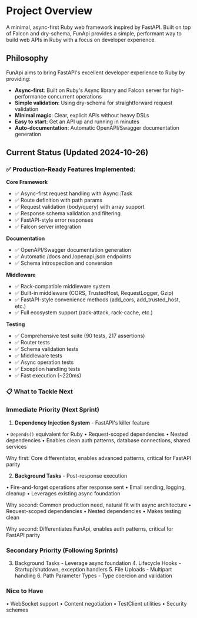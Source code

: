 # Project Overview

A minimal, async-first Ruby web framework inspired by FastAPI. Built on top of Falcon and dry-schema, FunApi provides a simple, performant way to build web APIs in Ruby with a focus on developer experience.

## Philosophy

FunApi aims to bring FastAPI's excellent developer experience to Ruby by providing:

- **Async-first**: Built on Ruby's Async library and Falcon server for high-performance concurrent operations
- **Simple validation**: Using dry-schema for straightforward request validation
- **Minimal magic**: Clear, explicit APIs without heavy DSLs
- **Easy to start**: Get an API up and running in minutes
- **Auto-documentation**: Automatic OpenAPI/Swagger documentation generation

## Current Status (Updated 2024-10-26)

### ✅ Production-Ready Features Implemented:

**Core Framework**
- ✅ Async-first request handling with Async::Task
- ✅ Route definition with path params
- ✅ Request validation (body/query) with array support
- ✅ Response schema validation and filtering
- ✅ FastAPI-style error responses
- ✅ Falcon server integration

**Documentation**
- ✅ OpenAPI/Swagger documentation generation
- ✅ Automatic /docs and /openapi.json endpoints
- ✅ Schema introspection and conversion

**Middleware**
- ✅ Rack-compatible middleware system
- ✅ Built-in middleware (CORS, TrustedHost, RequestLogger, Gzip)
- ✅ FastAPI-style convenience methods (add_cors, add_trusted_host, etc.)
- ✅ Full ecosystem support (rack-attack, rack-cache, etc.)

**Testing**
- ✅ Comprehensive test suite (90 tests, 217 assertions)
- ✅ Router tests
- ✅ Schema validation tests
- ✅ Middleware tests
- ✅ Async operation tests
- ✅ Exception handling tests
- ✅ Fast execution (~220ms)

### 📋 What to Tackle Next

### Immediate Priority (Next Sprint)

1. **Dependency Injection System** - FastAPI's killer feature

• `Depends()` equivalent for Ruby
• Request-scoped dependencies
• Nested dependencies
• Enables clean auth patterns, database connections, shared services

Why first: Core differentiator, enables advanced patterns, critical for FastAPI parity

2. **Background Tasks** - Post-response execution

• Fire-and-forget operations after response sent
• Email sending, logging, cleanup
• Leverages existing async foundation

Why second: Common production need, natural fit with async architecture
• Request-scoped dependencies
• Nested dependencies
• Makes testing clean

Why second: Differentiates FunApi, enables auth patterns, critical for
FastAPI parity

### Secondary Priority (Following Sprints)

3. Background Tasks - Leverage async foundation 4. Lifecycle Hooks -
Startup/shutdown, exception handlers 5. File Uploads - Multipart handling 6.
Path Parameter Types - Type coercion and validation

### Nice to Have

• WebSocket support
• Content negotiation
• TestClient utilities
• Security schemes
